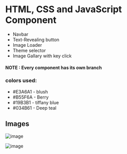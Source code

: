 # HTML, CSS and JavaScript Component 
- Navbar
- Text-Revealing button
- Image Loader
- Theme selector
- Image Gallary with key click

#### NOTE : Every component has its own branch 

### colors used: 
- #E3A6A1 - blush
- #B55F6A - Berry
- #19B3B1 - tiffany blue
- #034B61 - Deep teal

## Images
![image](https://user-images.githubusercontent.com/58331578/148201410-a8f015a5-06b9-478f-96d3-a4df26d4165e.png)

![image](https://user-images.githubusercontent.com/58331578/148201466-4b93c2a1-f91e-48e6-9129-810fe9b595c3.png)


